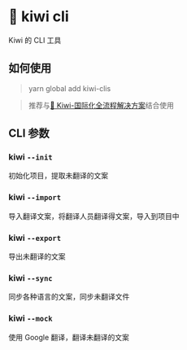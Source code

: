 # 🐤 kiwi cli

Kiwi 的 CLI 工具

## 如何使用

> yarn global add kiwi-clis

> 推荐与[🐤 Kiwi-国际化全流程解决方案](https://github.com/nefe/kiwi)结合使用

## CLI 参数
### kiwi `--init`
初始化项目，提取未翻译的文案

### kiwi `--import`
导入翻译文案，将翻译人员翻译得文案，导入到项目中

### kiwi `--export`
导出未翻译的文案

### kiwi `--sync`
同步各种语言的文案，同步未翻译文件

### kiwi `--mock`
使用 Google 翻译，翻译未翻译的文案